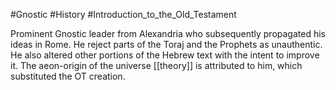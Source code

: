 #Gnostic #History #Introduction_to_the_Old_Testament 

Prominent Gnostic leader from Alexandria who subsequently propagated his ideas in Rome.
He reject parts of the Toraj and the Prophets as unauthentic. He also altered other portions of the Hebrew text with the intent to improve it.
The aeon-origin of the universe [[theory]] is attributed to him, which substituted the OT creation.

